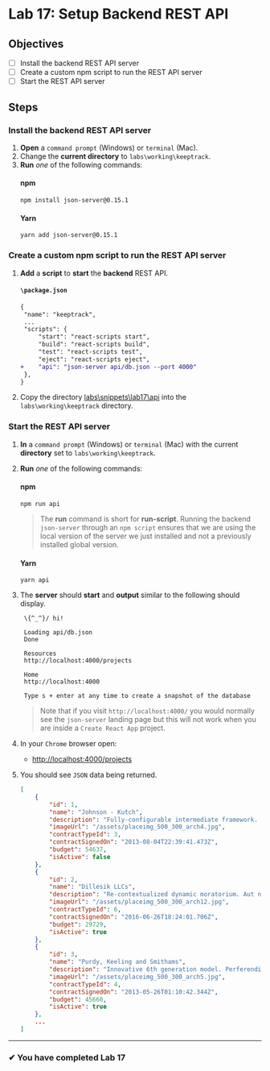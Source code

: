 # Lab 17: Setup Backend REST API

## Objectives

- [ ] Install the backend REST API server
- [ ] Create a custom npm script to run the REST API server
- [ ] Start the REST API server

## Steps

### Install the backend REST API server

1. **Open** a `command prompt` (Windows) or `terminal` (Mac).
1. Change the **current directory** to `labs\working\keeptrack`.
1. **Run** _one_ of the following commands:
   #### npm
   ```shell
   npm install json-server@0.15.1
   ```
   #### Yarn
   ```shell
   yarn add json-server@0.15.1
   ```

### Create a custom npm script to run the REST API server

1. **Add** a **script** to **start** the **backend** REST API.
   #### `\package.json`
   ```diff
   {
    "name": "keeptrack",
    ...
    "scripts": {
        "start": "react-scripts start",
        "build": "react-scripts build",
        "test": "react-scripts test",
        "eject": "react-scripts eject",
   +    "api": "json-server api/db.json --port 4000"
    },
   }
   ```
2. Copy the directory [labs\snippets\lab17\api](.\snippets\api/) into the `labs\working\keeptrack` directory.

### Start the REST API server

1. **In** a `command prompt` (Windows) or `terminal` (Mac) with the current **directory** set to `labs\working\keeptrack`.
1. **Run** _one_ of the following commands:
   #### npm
   ```shell
   npm run api
   ```
   > The **run** command is short for **run-script**. Running the backend `json-server` through an `npm script` ensures that we are using the local version of the server we just installed and not a previously installed global version.
   #### Yarn
   ```shell
   yarn api
   ```
1. The **server** should **start** and **output** similar to the following should display.

   ```
    \{^_^}/ hi!

    Loading api/db.json
    Done

    Resources
    http://localhost:4000/projects

    Home
    http://localhost:4000

    Type s + enter at any time to create a snapshot of the database
   ```

   > Note that if you visit `http://localhost:4000/` you would normally see the `json-server` landing page but this will not work when you are inside a `Create React App` project.

1. In your `Chrome` browser open:
   - [http://localhost:4000/projects](http://localhost:4000/projects)
1. You should see `JSON` data being returned.

   ```json
   [
       {
           "id": 1,
           "name": "Johnson - Kutch",
           "description": "Fully-configurable intermediate framework. Ullam occaecati libero laudantium nihil voluptas omnis qui modi qui.",
           "imageUrl": "/assets/placeimg_500_300_arch4.jpg",
           "contractTypeId": 3,
           "contractSignedOn": "2013-08-04T22:39:41.473Z",
           "budget": 54637,
           "isActive": false
       },
       {
           "id": 2,
           "name": "Dillesik LLCs",
           "description": "Re-contextualized dynamic moratorium. Aut nulla soluta numquam qui dolor architecto et facere dolores.",
           "imageUrl": "/assets/placeimg_500_300_arch12.jpg",
           "contractTypeId": 6,
           "contractSignedOn": "2016-06-26T18:24:01.706Z",
           "budget": 29729,
           "isActive": true
       },
       {
           "id": 3,
           "name": "Purdy, Keeling and Smithams",
           "description": "Innovative 6th generation model. Perferendis libero qui iusto et ullam cum sint molestias vel.",
           "imageUrl": "/assets/placeimg_500_300_arch5.jpg",
           "contractTypeId": 4,
           "contractSignedOn": "2013-05-26T01:10:42.344Z",
           "budget": 45660,
           "isActive": true
       },
       ...
   ]
   ```

---

### &#10004; You have completed Lab 17
